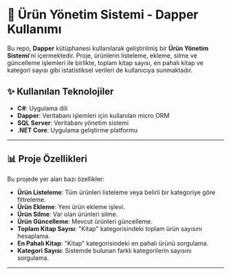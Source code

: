 # 🚀 Ürün Yönetim Sistemi - Dapper Kullanımı

Bu repo, **Dapper** kütüphanesi kullanılarak geliştirilmiş bir **Ürün Yönetim Sistemi**'ni içermektedir. Proje, ürünlerin listeleme, ekleme, silme ve güncelleme işlemleri ile birlikte, toplam kitap sayısı, en pahalı kitap ve kategori sayısı gibi istatistiksel verileri de kullanıcıya sunmaktadır.

## ✨ Kullanılan Teknolojiler

- **C#**: Uygulama dili
- **Dapper**: Veritabanı işlemleri için kullanılan micro ORM
- **SQL Server**: Veritabanı yönetim sistemi
- **.NET Core**: Uygulama geliştirme platformu

---

## 📊 Proje Özellikleri

Bu projede yer alan bazı özellikler:

- **Ürün Listeleme**: Tüm ürünleri listeleme veya belirli bir kategoriye göre filtreleme.
- **Ürün Ekleme**: Yeni ürün ekleme işlevi.
- **Ürün Silme**: Var olan ürünleri silme.
- **Ürün Güncelleme**: Mevcut ürünleri güncelleme.
- **Toplam Kitap Sayısı**: "Kitap" kategorisindeki toplam ürün sayısını hesaplama.
- **En Pahalı Kitap**: "Kitap" kategorisindeki en pahalı ürünü sorgulama.
- **Kategori Sayısı**: Sistemde bulunan farklı kategorilerin sayısını sorgulama.

---




